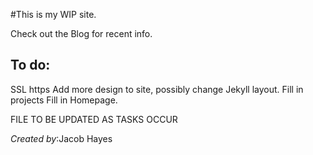 #This is my WIP site.

Check out the Blog for recent info.

## **To do**:

SSL https
Add more design to site, possibly change Jekyll layout.
Fill in projects
Fill in Homepage.

FILE TO BE UPDATED AS TASKS OCCUR

*Created by*:Jacob Hayes
